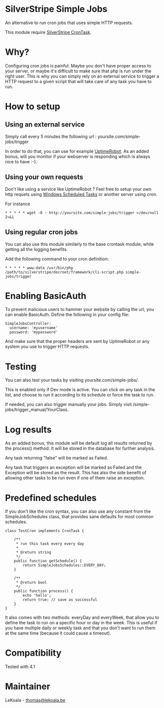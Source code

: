 SilverStripe Simple Jobs
==================
An alternative to run cron jobs that uses simple HTTP requests.

This module require [SilverStripe CronTask](https://github.com/silverstripe-labs/silverstripe-crontask).

Why?
==================

Configuring cron jobs is painful. Maybe you don't have proper access to your server,
or maybe it's difficult to make sure that php is run under the right user.
This is why you can simply rely on an external service to trigger a HTTP request
to a given script that will take care of any task you have to run.

How to setup
==================

Using an external service
------------------

Simply call every 5 minutes the following url : yoursite.com/simple-jobs/trigger

In order to do that, you can use for example [UptimeRobot](https://uptimerobot.com/).
As an added bonus, will you monitor if your webserver is responding which is always nice to have :-).

Using your own requests
------------------

Don't like using a service like UptimeRobot ? Feel free to setup your own http requets using
[Windows Scheduled Tasks](https://technet.microsoft.com/en-us/library/cc748993(v=ws.11).aspx) or another server using cron.

For instance

    * * * * * wget -O - http://yoursite.com/simple-jobs/trigger >/dev/null 2>&1

Using regular cron jobs
------------------

You can also use this module similarly to the base crontask module, while getting
all the logging benefits.

Add the following command to your cron definition:

    * * * * * www-data /usr/bin/php /path/to/silverstripe/docroot/framework/cli-script.php simple-jobs/trigger

Enabling BasicAuth
==================

To prevent malicious users to hammer your website by calling the url, you can
enable BasicAuth. Define the following in your config file:

    SimpleJobsController:
      username: 'myusername'
      password: 'mypassword'

And make sure that the proper headers are sent by UptimeRobot or any system you
use to trigger HTTP requests.

Testing
==================

You can also test your tasks by visiting yoursite.com/simple-jobs/.

This is enabled only if Dev mode is active. You can click on any task in the list,
and choose to run it according to its schedule or force the task to run.

If needed, you can also trigger manually your jobs. Simply visit /simple-jobs/trigger_manual/YourClass.

Log results
==================

As an added bonus, this module will be default log all results returned by the
process() method. It will be stored in the database for further analysis.

Any task returning "false" will be marked as Failed.

Any task that triggers an exception will be marked as Failed and the Exception will be stored as the result.
This has also the side benefit of allowing other tasks to be run even if one of them raise an exception.

Predefined schedules
==================

If you don't like the cron syntax, you can also use any constant from the SimpleJobSchedules class, that
provides sane defaults for most common schedules.

    class TestCron implements CronTask {

        /**
         * run this task every every day
         *
         * @return string
         */
        public function getSchedule() {
            return SimpleJobsSchedules::EVERY_DAY;
        }

        /**
         * @return bool
         */
        public function process() {
            echo 'hello';
            return true; // save as successful
        }
    }

It also comes with two methods: everyDay and everyWeek, that allow you to define the task
to run on a specific hour or day in the week.
This is useful if you have multiple daily or weekly task and that you don't want to run
them at the same time (because it could cause a timeout).

Compatibility
==================
Tested with 4.1

Maintainer
==================
LeKoala - thomas@lekoala.be
